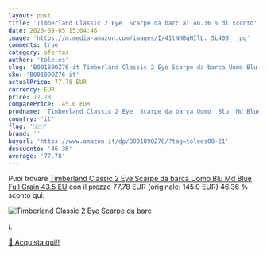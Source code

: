 ```yaml
---
layout: post
title: 'Timberland Classic 2 Eye  Scarpe da barc al 46.36 % di sconto'
date: 2020-09-05 15:04:46
image: 'https://m.media-amazon.com/images/I/41tNHBgHIlL._SL400_.jpg'
comments: true
category: ofertas
author: 'tole.es'
slug: 'B00189OZ76-it Timberland Classic 2 Eye Scarpe da barca Uomo Blu Md Blue...'
sku: 'B00189OZ76-it'
actualPrice: 77.78 EUR
currency: EUR
price: 77.78
comparePrice: 145.0 EUR
prodname: 'Timberland Classic 2 Eye  Scarpe da barca Uomo  Blu  Md Blue Full Grain   43.5 EU'
country: 'it'
flag: '🇮🇹'
brand: ''
buyurl: 'https://www.amazon.it/dp/B00189OZ76/?tag=tolees00-21'
descuento: '46.36'
average: '77.78'
---
```


Puoi trovare [Timberland Classic 2 Eye  Scarpe da barca Uomo  Blu  Md Blue Full Grain   43.5 EU](https://www.amazon.it/dp/B00189OZ76/?tag=tolees00-21) con il prezzo 77.78 EUR (originale: 145.0 EUR) 46.36 % sconto qui:

[![Timberland Classic 2 Eye  Scarpe da barc](https://m.media-amazon.com/images/I/41tNHBgHIlL._SL400_.jpg)](https://www.amazon.it/dp/B00189OZ76/?tag=tolees00-21)

ℹ️:


[🛒 Acquista qui!!](https://www.amazon.it/dp/B00189OZ76/?tag=tolees00-21)
